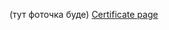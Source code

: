 (тут фоточка буде)
[Certificate page](https://coursera.org/share/d0eb14e57fabfdd7c2cac44362e9350f "Certificate page")
